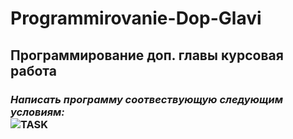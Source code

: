 # Programmirovanie-Dop-Glavi
## Программирование доп. главы курсовая работа <br  />
### *Написать программу соотвествующую следующим условиям:* <br  /> ![TASK](https://sun9-37.userapi.com/c205720/v205720125/5333e/gnH8UK8zzXo.jpg)
